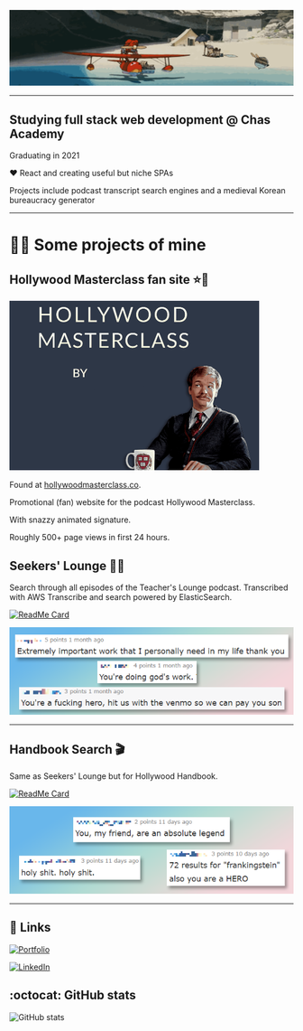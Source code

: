 ![Porco Rosso](https://github.com/martenfrisk/martenfrisk/blob/master/porcoloop4.gif)

___

## Studying full stack web development @ Chas Academy

Graduating in 2021

❤ React and creating useful but niche SPAs

Projects include podcast transcript search engines and a medieval Korean bureaucracy generator


---

# 👨‍💻 Some projects of mine
## Hollywood Masterclass fan site ⭐🌃

![Hollywood Masterclass animated signature](https://github.com/martenfrisk/martenfrisk/blob/master/masterclass-small.gif)

Found at [hollywoodmasterclass.co](http://www.hollywoodmasterclass.co).

Promotional (fan) website for the podcast Hollywood Masterclass. 

With snazzy animated signature.

Roughly 500+ page views in first 24 hours. 


##  Seekers' Lounge 👩‍🏫

Search through all episodes of the Teacher's Lounge podcast. Transcribed with AWS Transcribe and search powered by ElasticSearch. 

[![ReadMe Card](https://github-readme-stats.vercel.app/api/pin/?username=martenfrisk&repo=seekerslounge&theme=cobalt)](https://github.com/martenfrisk/seekerslounge)

![Seekers' Lounge reactions](https://github.com/martenfrisk/martenfrisk/blob/master/seekers-comments.png)

---

##  Handbook Search 🎬

Same as Seekers' Lounge but for Hollywood Handbook. 

[![ReadMe Card](https://github-readme-stats.vercel.app/api/pin/?username=martenfrisk&repo=handbooksearch&theme=cobalt)](https://github.com/martenfrisk/handbooksearch)

![Handbook Search reactions](https://github.com/martenfrisk/martenfrisk/blob/master/handbooksearch-comments.png)

---

## :link: Links 

[![Portfolio](https://img.shields.io/badge/Portfolio-💼-9cf?style=for-the-badge)](https://martenfrisk.github.io/p)

[![LinkedIn](https://img.shields.io/badge/--linkedin?label=LinkedIn&color=9cf&logo=LinkedIn&style=for-the-badge)](https://www.linkedin.com/in/martenfrisk/)


## :octocat: GitHub stats

![GitHub stats](https://github-readme-stats.vercel.app/api/?username=martenfrisk&show_icons=true&theme=cobalt)

